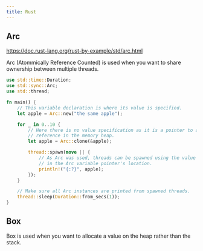 ```yaml
---
title: Rust
---
```


## Arc

https://doc.rust-lang.org/rust-by-example/std/arc.html

Arc (Atommically Reference Counted) is used when you want to share ownership between multiple threads. 


```rust
use std::time::Duration;
use std::sync::Arc;
use std::thread;

fn main() {
    // This variable declaration is where its value is specified.
    let apple = Arc::new("the same apple");

    for _ in 0..10 {
        // Here there is no value specification as it is a pointer to a
        // reference in the memory heap.
        let apple = Arc::clone(&apple);

        thread::spawn(move || {
            // As Arc was used, threads can be spawned using the value allocated
            // in the Arc variable pointer's location.
            println!("{:?}", apple);
        });
    }

    // Make sure all Arc instances are printed from spawned threads.
    thread::sleep(Duration::from_secs(1));
}
```

## Box

Box is used when you want to allocate a value on the heap rather than the stack. 


